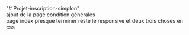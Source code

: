 "# Projet-inscription-simplon" <br>
ajout de la page condition générales <br>
page index presque terminer reste le responsive et deux trois choses en css
